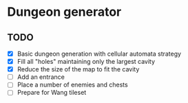 # Dungeon generator

## TODO
- [x] Basic dungeon generation with cellular automata strategy
- [x] Fill all "holes" maintaining only the largest cavity
- [x] Reduce the size of the map to fit the cavity
- [ ] Add an entrance
- [ ] Place a number of enemies and chests
- [ ] Prepare for Wang tileset
